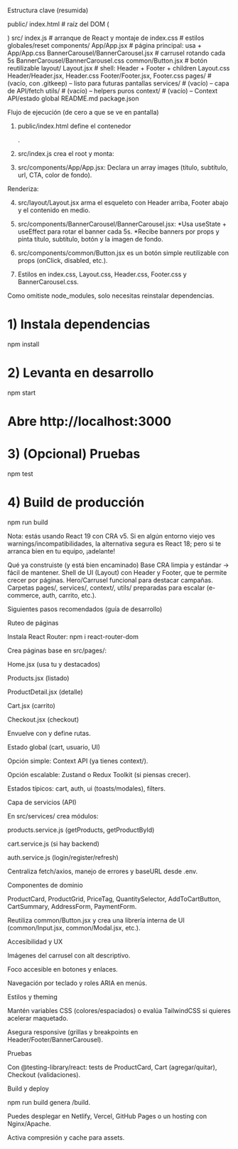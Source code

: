 Estructura clave (resumida)

public/
  index.html        # raíz del DOM (<div id="root">)
src/
  index.js          # arranque de React y montaje de <App/>
  index.css         # estilos globales/reset
  components/
    App/App.jsx     # página principal: usa <Layout> + <BannerCarousel>
    App/App.css
    BannerCarousel/BannerCarousel.jsx  # carrusel rotando cada 5s
    BannerCarousel/BannerCarousel.css
    common/Button.jsx                  # botón reutilizable
  layout/
    Layout.jsx      # shell: Header + Footer + children
    Layout.css
    Header/Header.jsx, Header.css
    Footer/Footer.jsx, Footer.css
  pages/            # (vacío, con .gitkeep) – listo para futuras pantallas
  services/         # (vacío) – capa de API/fetch
  utils/            # (vacío) – helpers puros
  context/          # (vacío) – Context API/estado global
README.md
package.json


Flujo de ejecución (de cero a que se ve en pantalla)
1. public/index.html define el contenedor <div id="root">.
2. src/index.js crea el root y monta:

3. src/components/App/App.jsx:
Declara un array images (título, subtítulo, url, CTA, color de fondo).

Renderiza:
<Layout>
  <BannerCarousel banners={images} />
</Layout>


4. src/layout/Layout.jsx arma el esqueleto con Header arriba, Footer abajo y el contenido en medio.
5. src/components/BannerCarousel/BannerCarousel.jsx:
    *Usa useState + useEffect para rotar el banner cada 5s.
    *Recibe banners por props y pinta título, subtítulo, botón y la imagen de fondo.
6. src/components/common/Button.jsx es un botón simple reutilizable con props (onClick, disabled, etc.).

7. Estilos en index.css, Layout.css, Header.css, Footer.css y BannerCarousel.css.

Como omitiste node_modules, solo necesitas reinstalar dependencias.

# 1) Instala dependencias
npm install

# 2) Levanta en desarrollo
npm start
# Abre http://localhost:3000

# 3) (Opcional) Pruebas
npm test

# 4) Build de producción
npm run build


Nota: estás usando React 19 con CRA v5. Si en algún entorno viejo ves warnings/incompatibilidades, la alternativa segura es React 18; pero si te arranca bien en tu equipo, ¡adelante!

Qué ya construiste (y está bien encaminado)
Base CRA limpia y estándar → fácil de mantener.
Shell de UI (Layout) con Header y Footer, que te permite crecer por páginas.
Hero/Carrusel funcional para destacar campañas.
Carpetas pages/, services/, context/, utils/ preparadas para escalar (e-commerce, auth, carrito, etc.).

Siguientes pasos recomendados (guía de desarrollo)

Ruteo de páginas

Instala React Router: npm i react-router-dom

Crea páginas base en src/pages/:

Home.jsx (usa tu <BannerCarousel/> y destacados)

Products.jsx (listado)

ProductDetail.jsx (detalle)

Cart.jsx (carrito)

Checkout.jsx (checkout)

Envuelve <App/> con <BrowserRouter> y define rutas.

Estado global (cart, usuario, UI)

Opción simple: Context API (ya tienes context/).

Opción escalable: Zustand o Redux Toolkit (si piensas crecer).

Estados típicos: cart, auth, ui (toasts/modales), filters.

Capa de servicios (API)

En src/services/ crea módulos:

products.service.js (getProducts, getProductById)

cart.service.js (si hay backend)

auth.service.js (login/register/refresh)

Centraliza fetch/axios, manejo de errores y baseURL desde .env.

Componentes de dominio

ProductCard, ProductGrid, PriceTag, QuantitySelector,
AddToCartButton, CartSummary, AddressForm, PaymentForm.

Reutiliza common/Button.jsx y crea una librería interna de UI
(common/Input.jsx, common/Modal.jsx, etc.).

Accesibilidad y UX

Imágenes del carrusel con alt descriptivo.

Foco accesible en botones y enlaces.

Navegación por teclado y roles ARIA en menús.

Estilos y theming

Mantén variables CSS (colores/espaciados) o evalúa TailwindCSS si quieres acelerar maquetado.

Asegura responsive (grillas y breakpoints en Header/Footer/BannerCarousel).

Pruebas

Con @testing-library/react: tests de ProductCard, Cart (agregar/quitar), Checkout (validaciones).

Build y deploy

npm run build genera /build.

Puedes desplegar en Netlify, Vercel, GitHub Pages o un hosting con Nginx/Apache.

Activa compresión y cache para assets.
